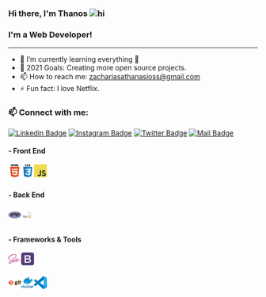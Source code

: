 ### Hi there, I'm Thanos <img src="https://user-images.githubusercontent.com/1303154/88677602-1635ba80-d120-11ea-84d8-d263ba5fc3c0.gif" width="28px" alt="hi">

### I'm a Web Developer!
<hr>

- 🌱 I’m currently learning everything 🤣
- 🥅 2021 Goals: Creating more open source projects.
- 📫 How to reach me: zachariasathanasioss@gmail.com
- ⚡ Fun fact: I love Netflix.

### :mailbox: Connect with me:

[![Linkedin Badge](https://img.shields.io/badge/-ZachariasAthanasios-0e76a8?style=flat&labelColor=0e76a8&logo=linkedin&logoColor=white)](https://www.linkedin.com/in/islem-maboud/)
[![Instagram Badge](https://img.shields.io/badge/-@zacharias_thanos-e84393?style=flat&labelColor=e84393&logo=instagram&logoColor=white)](https://www.instagram.com/Zacharias_Thanos/)
[![Twitter Badge](https://img.shields.io/badge/-@Zacharias_Th-1ca0f1?style=flat&labelColor=1ca0f1&logo=twitter&logoColor=white&link=https://twitter.com/Ipenywis)](https://twitter.com/Zacharias_Th)
[![Mail Badge](https://img.shields.io/badge/-zachariasathanasioss-c0392b?style=flat&labelColor=c0392b&logo=gmail&logoColor=white)](mailto:zachariasathanasioss@gmail.com)

[instagram]: https://www.instagram.com/zacharias_thanos/
[youtube]: https://www.youtube.com/channel/UCtaXxA_HPiooNEckxSHQzrg
[twitter]: https://twitter.com/Zacharias_Th
[linkedin]: https://www.linkedin.com/in/athanasios-zacharias-41684b212/


#### - Front End
<img align="left" alt="HTML5" width="26px" src="https://raw.githubusercontent.com/github/explore/80688e429a7d4ef2fca1e82350fe8e3517d3494d/topics/html/html.png" />
<img align="left" alt="CSS3" width="26px" src="https://raw.githubusercontent.com/github/explore/80688e429a7d4ef2fca1e82350fe8e3517d3494d/topics/css/css.png" />
<img align="left" alt="JavaScript" width="26px" src="https://raw.githubusercontent.com/github/explore/80688e429a7d4ef2fca1e82350fe8e3517d3494d/topics/javascript/javascript.png" /> <br> <br>

#### - Back End
<img align="left" alt="JavaScript" width="26px" src="https://raw.githubusercontent.com/github/explore/80688e429a7d4ef2fca1e82350fe8e3517d3494d/topics/php/php.png" />
<img align="left" alt="MySQL" width="26px" src="https://raw.githubusercontent.com/github/explore/80688e429a7d4ef2fca1e82350fe8e3517d3494d/topics/mysql/mysql.png" />
<br> <br>

#### - Frameworks & Tools
<img align="left" alt="Sass" width="26px" src="https://raw.githubusercontent.com/github/explore/80688e429a7d4ef2fca1e82350fe8e3517d3494d/topics/sass/sass.png" />
<img align="left" alt="Bootstrap" width="26px" src="https://raw.githubusercontent.com/github/explore/80688e429a7d4ef2fca1e82350fe8e3517d3494d/topics/bootstrap/bootstrap.png" />

<br> <br>

<img align="left" alt="GIT" width="26px" src="https://raw.githubusercontent.com/github/explore/80688e429a7d4ef2fca1e82350fe8e3517d3494d/topics/git/git.png" />
<img align="left" alt="Docker" width="26px" src="https://raw.githubusercontent.com/github/explore/80688e429a7d4ef2fca1e82350fe8e3517d3494d/topics/docker/docker.png" />
<img align="left" alt="Visual Studio Code" width="26px" src="https://raw.githubusercontent.com/github/explore/80688e429a7d4ef2fca1e82350fe8e3517d3494d/topics/visual-studio-code/visual-studio-code.png" />
